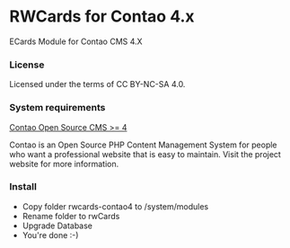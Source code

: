 # RWCards for Contao 4.x
ECards Module for Contao CMS 4.X

### License
Licensed under the terms of CC BY-NC-SA 4.0.


### System requirements
[Contao Open Source CMS >= 4](http://www.contao.org/)

Contao is an Open Source PHP Content Management System for people who want a professional
website that is easy to maintain. Visit the project website for more information.

### Install
* Copy folder rwcards-contao4 to /system/modules
* Rename folder to rwCards
* Upgrade Database
* You're done :-)
